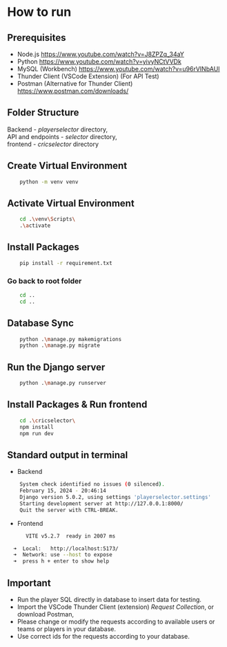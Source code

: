 # How to run

## Prerequisites

- Node.js <https://www.youtube.com/watch?v=J8ZPZq_34aY>
- Python <https://www.youtube.com/watch?v=yivyNCtVVDk>
- MySQL (Workbench) <https://www.youtube.com/watch?v=u96rVINbAUI>
- Thunder Client (VSCode Extension) (For API Test)
- Postman (Alternative for Thunder Client) <https://www.postman.com/downloads/>

## Folder Structure

Backend - _playerselector_ directory, <br/>
API and endpoints - _selector_ directory, <br/>
frontend - _cricselector_ directory

## Create Virtual Environment

```bash
    python -m venv venv
```

## Activate Virtual Environment

```bash
    cd .\venv\Scripts\
    .\activate
```

## Install Packages

```bash
    pip install -r requirement.txt
```

### Go back to root folder

```bash
    cd ..
    cd ..
```

## Database Sync

```bash
    python .\manage.py makemigrations
    python .\manage.py migrate
```

## Run the Django server

```bash
    python .\manage.py runserver
```

## Install Packages & Run frontend

```bash
    cd .\cricselector\
    npm install
    npm run dev
```

## Standard output in terminal

- Backend

```bash
    System check identified no issues (0 silenced).
    February 15, 2024 - 20:46:14
    Django version 5.0.2, using settings 'playerselector.settings'
    Starting development server at http://127.0.0.1:8000/
    Quit the server with CTRL-BREAK.
```

- Frontend

```bash
      VITE v5.2.7  ready in 2007 ms

  ➜  Local:   http://localhost:5173/
  ➜  Network: use --host to expose
  ➜  press h + enter to show help
```

## Important

- Run the player SQL directly in database to insert data for testing.
- Import the VSCode Thunder Client (extension) _Request Collection_, or download Postman,
- Please change or modify the requests according to available users or teams or players in your database.
- Use correct ids for the requests according to your database.
